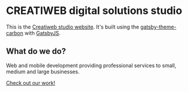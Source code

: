 # CREATIWEB digital solutions studio

This is the [Creatiweb studio website](http://www.creatiweb.ca). It's built using the [gatsby-theme-carbon](https://gatsby-theme-carbon.now.sh/) with [GatsbyJS](https://www.gatsbyjs.org/).

## What do we do?

Web and mobile development providing professional services to small, medium and large businesses.

[Check out our work!](https://www.creatiweb.ca)
